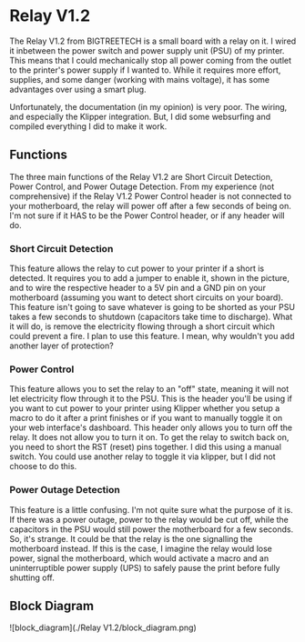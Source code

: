 # Relay V1.2
The Relay V1.2 from BIGTREETECH is a small board with a relay on it. I wired it inbetween the power switch and power supply unit (PSU) of my printer. This means that I could mechanically stop all power coming from the outlet to the printer's power supply if I wanted to. While it requires more effort, supplies, and some danger (working with mains voltage), it has some advantages over using a smart plug.

Unfortunately, the documentation (in my opinion) is very poor. The wiring, and especially the Klipper integration. But, I did some websurfing and compiled everything I did to make it work.

## Functions
The three main functions of the Relay V1.2 are Short Circuit Detection, Power Control, and Power Outage Detection. From my experience (not comprehensive) if the Relay V1.2 Power Control header is not connected to your motherboard, the relay will power off after a few seconds of being on. I'm not sure if it HAS to be the Power Control header, or if any header will do.

### Short Circuit Detection
This feature allows the relay to cut power to your printer if a short is detected. It requires you to add a jumper to enable it, shown in the picture, and to wire the respective header to a 5V pin and a GND pin on your motherboard (assuming you want to detect short circuits on your board). This feature isn't going to save whatever is going to be shorted as your PSU takes a few seconds to shutdown (capacitors take time to discharge). What it will do, is remove the electricity flowing through a short circuit which could prevent a fire. I plan to use this feature. I mean, why wouldn't you add another layer of protection?

### Power Control
This feature allows you to set the relay to an "off" state, meaning it will not let electricity flow through it to the PSU. This is the header you'll be using if you want to cut power to your printer using Klipper whether you setup a macro to do it after a print finishes or if you want to manually toggle it on your web interface's dashboard. This header only allows you to turn off the relay. It does not allow you to turn it on. To get the relay to switch back on, you need to short the RST (reset) pins together. I did this using a manual switch. You could use another relay to toggle it via klipper, but I did not choose to do this.

### Power Outage Detection
This feature is a little confusing. I'm not quite sure what the purpose of it is. If there was a power outage, power to the relay would be cut off, while the capacitors in the PSU would still power the motherboard for a few seconds. So, it's strange. It could be that the relay is the one signalling the motherboard instead. If this is the case, I imagine the relay would lose power, signal the motherboard, which would activate a macro and an uninterruptible power supply (UPS) to safely pause the print before fully shutting off.


## Block Diagram
![block_diagram](./Relay V1.2/block_diagram.png)

